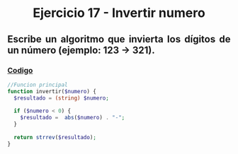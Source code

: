 <div align="center">

# Ejercicio 17 - Invertir numero 

<div align="justify">

## Escribe un algoritmo que invierta los dígitos de un número (ejemplo: 123 → 321).
   


### [Codigo](https://github.com/ATPRodriguez/AED/tree/main/Elementos-basicos-en-php/src/public/Ejercicio17)
```php
//Funcion principal
function invertir($numero) {
  $resultado = (string) $numero;
  
  if ($numero < 0) {
    $resultado =  abs($numero) . "-";
  }
  
  return strrev($resultado);
}
```

</div>

</div>